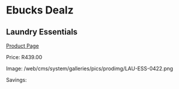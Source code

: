 
# Ebucks Dealz
## Laundry Essentials
[Product Page](https://www.ebucks.com/web/shop/productSelected.do?prodId=1186056904&catId=909917204)

Price: R439.00

Image: /web/cms/system/galleries/pics/prodimg/LAU-ESS-0422.png

Savings: 


	